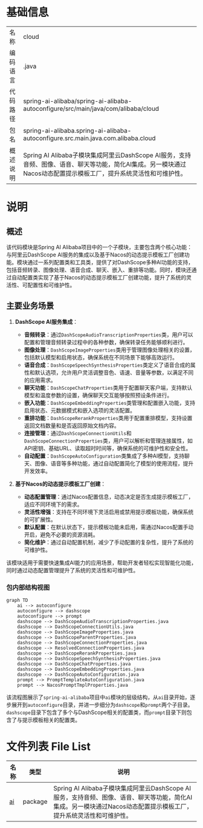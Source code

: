 # 基础信息

|      |      |
|------|------|
| 名称 | cloud |
| 编码语言 | .java |
| 代码路径 | spring-ai-alibaba/spring-ai-alibaba-autoconfigure/src/main/java/com/alibaba/cloud |
| 包名 | spring-ai-alibaba.spring-ai-alibaba-autoconfigure.src.main.java.com.alibaba.cloud |
| 概述说明 | Spring AI Alibaba子模块集成阿里云DashScope AI服务，支持音频、图像、语音、聊天等功能，简化AI集成。另一模块通过Nacos动态配置提示模板工厂，提升系统灵活性和可维护性。 |

# 说明

## 概述

该代码模块是Spring AI Alibaba项目中的一个子模块，主要包含两个核心功能：与阿里云DashScope AI服务的集成以及基于Nacos的动态提示模板工厂创建功能。模块通过一系列配置类和工具类，提供了对DashScope多种AI功能的支持，包括音频转录、图像处理、语音合成、聊天、嵌入、重排等功能。同时，模块还通过自动配置类实现了基于Nacos的动态提示模板工厂创建功能，提升了系统的灵活性、可配置性和可维护性。

## 主要业务场景

1. **DashScope AI服务集成**：
   - **音频转录**：通过`DashScopeAudioTranscriptionProperties`类，用户可以配置和管理音频转录过程中的各种参数，确保转录任务能够顺利进行。
   - **图像处理**：`DashScopeImageProperties`类用于管理图像处理相关的设置，包括默认模型和启用状态，确保系统在不同场景下能够高效运行。
   - **语音合成**：`DashScopeSpeechSynthesisProperties`类定义了语音合成的属性和默认选项，允许用户灵活调整音色、语速、音量等参数，以满足不同的应用需求。
   - **聊天功能**：`DashScopeChatProperties`类用于配置聊天客户端，支持默认模型和温度参数的设置，确保聊天交互能够按照预设条件进行。
   - **嵌入功能**：`DashScopeEmbeddingProperties`类管理和配置嵌入功能，支持启用状态、元数据模式和嵌入选项的灵活配置。
   - **重排功能**：`DashScopeRerankProperties`类用于配置重排模型，支持设置返回文档数量和是否返回原始文档内容。
   - **连接管理**：通过`DashScopeConnectionUtils`和`DashScopeConnectionProperties`类，用户可以解析和管理连接属性，如API密钥、基础URL、读取超时时间等，确保系统的可维护性和安全性。
   - **自动配置**：`DashScopeAutoConfiguration`类集成了多种AI模型，支持聊天、图像、语音等多种功能，通过自动配置简化了模型的使用流程，提升开发效率。

2. **基于Nacos的动态提示模板工厂创建**：
   - **动态配置管理**：通过Nacos配置信息，动态决定是否生成提示模板工厂，适应不同环境下的需求。
   - **灵活性增强**：支持在不同环境下灵活启用或禁用提示模板功能，确保系统的可扩展性。
   - **默认配置**：在默认状态下，提示模板功能未启用，需通过Nacos配置手动开启，避免不必要的资源消耗。
   - **简化维护**：通过自动配置机制，减少了手动配置的复杂性，提升了系统的可维护性。

该模块适用于需要快速集成AI能力的应用场景，帮助开发者轻松实现智能化功能，同时通过动态配置管理提升了系统的灵活性和可维护性。


### 包内部结构视图

```mermaid
graph TD
    ai --> autoconfigure
    autoconfigure --> dashscope
    autoconfigure --> prompt
    dashscope --> DashScopeAudioTranscriptionProperties.java
    dashscope --> DashScopeConnectionUtils.java
    dashscope --> DashScopeImageProperties.java
    dashscope --> DashScopeParentProperties.java
    dashscope --> DashScopeConnectionProperties.java
    dashscope --> ResolvedConnectionProperties.java
    dashscope --> DashScopeRerankProperties.java
    dashscope --> DashScopeSpeechSynthesisProperties.java
    dashscope --> DashScopeChatProperties.java
    dashscope --> DashScopeEmbeddingProperties.java
    dashscope --> DashScopeAutoConfiguration.java
    prompt --> PromptTemplateAutoConfiguration.java
    prompt --> NacosPromptTmplProperties.java
```

该流程图展示了`spring-ai-alibaba`项目中`ai`模块的层级结构，从`ai`目录开始，逐步展开到`autoconfigure`目录，并进一步细分为`dashscope`和`prompt`两个子目录。`dashscope`目录下包含了多个与DashScope相关的配置类，而`prompt`目录下则包含了与提示模板相关的配置类。

# 文件列表 File List

| 名称   | 类型  | 说明 |
|-------|------|-------------|
| [ai](ai/_module.md) | package | Spring AI Alibaba子模块集成阿里云DashScope AI服务，支持音频、图像、语音、聊天等功能，简化AI集成。另一模块通过Nacos动态配置提示模板工厂，提升系统灵活性和可维护性。 |


